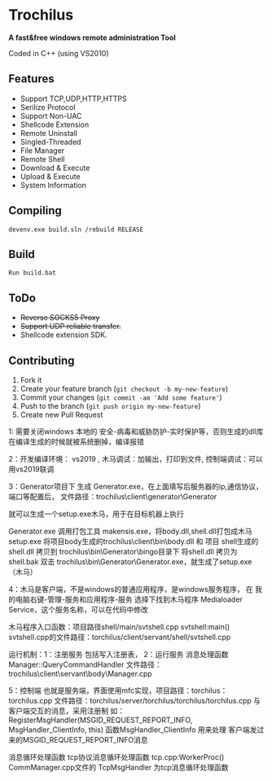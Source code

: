 Trochilus
========

**A fast&free windows remote administration Tool**

Coded in C++ (using VS2010)

Features
---
* Support TCP,UDP,HTTP,HTTPS
* Serilize Protocol
* Support Non-UAC
* Shellcode Extension
* Remote Uninstall
* Singled-Threaded
* File Manager
* Remote Shell
* Download & Execute
* Upload & Execute
* System Information

Compiling
---
	devenv.exe build.sln /rebuild RELEASE

Build
---
	Run build.bat

ToDo
---
* ~~Reverse SOCKS5 Proxy~~
* ~~Support UDP reliable transfer.~~
* Shellcode extension SDK.

Contributing
---
1. Fork it
2. Create your feature branch (`git checkout -b my-new-feature`)
3. Commit your changes (`git commit -am 'Add some feature'`)
4. Push to the branch (`git push origin my-new-feature`)
5. Create new Pull Request


1:  需要关闭windows 本地的 安全-病毒和威胁防护-实时保护等，否则生成的dll库在编译生成的时候就被系统删掉，编译报错

2：开发编译环境： vs2019 ,
    木马调试：加输出，打印到文件,
    控制端调试：可以用vs2019联调

3：Generator项目下 生成 Generator.exe，在上面填写后服务器的ip,通信协议，端口等配置后，
文件路径：trochilus\client\generator\Generator

 就可以生成一个setup.exe木马，用于在目标机器上执行

Generator.exe 调用打包工具 makensis.exe，将body.dll,shell.dll打包成木马setup.exe
将项目body生成的trochilus\client\bin\body.dll 和 项目 shell生成的shell.dll 拷贝到 trochilus\bin\Generator\bingo目录下
 将shell.dll 拷贝为 shell.bak
双击 trochilus\bin\Generator\Generator.exe，就生成了setup.exe（木马）


4：木马是客户端，不是windows的普通应用程序，是windows服务程序，
在  我的电脑右键-管理-服务和应用程序-服务 选择下找到木马程序 Medialoader Service，这个服务名称，可以在代码中修改

木马程序入口函数：项目路径shell/main/svtshell.cpp  svtshell:main()
	svtshell.cpp的文件路径：torchilus/client/servant/shell/svtshell.cpp

运行机制：1：注册服务 包括写入注册表，
                2：运行服务
消息处理函数 Manager::QueryCommandHandler
文件路径：trochilus\client\servant\body\Manager.cpp


5：控制端 也就是服务端，界面使用mfc实现，项目路径：torchilus：torchilus.cpp
文件路径：torchilus/server/torchilus/torchilus/torchilus.cpp
与客户端交互的消息，采用注册制
   如：RegisterMsgHandler(MSGID_REQUEST_REPORT_INFO, MsgHandler_ClientInfo, this)
函数MsgHandler_ClientInfo 用来处理 客户端发过来的MSGID_REQUEST_REPORT_INFO消息

消息循环处理函数 
tcp协议消息循环处理函数 tcp.cpp:WorkerProc()
CommManager.cpp文件的 TcpMsgHandler 为tcp消息循环处理函数


